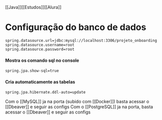 [[Java]][[Estudos]][[Alura]]


# Configuração do banco de dados 
`spring.datasource.url=jdbc:mysql://localhost:3306/projeto_onboarding`  
`spring.datasource.username=root`  
`spring.datasource.password=root`  

#### Mostra os comando sql no console
`spring.jpa.show-sql=true`

#### Cria automaticamente as tabelas
```spring.jpa.hibernate.ddl-auto=update```


Com o [[MySQL]] ja na porta (subido com [[Docker]]) basta acessar o [[Dbeaver]] e seguir as configs
Com o [[PostgreSQL]] ja na porta, basta acessar o [[Dbeaver]] e seguir as configs